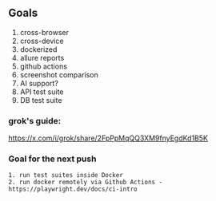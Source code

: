## Goals

1. cross-browser
2. cross-device
3. dockerized
4. allure reports
5. github actions
6. screenshot comparison
7. AI support?
8. API test suite
9. DB test suite

### grok's guide:
https://x.com/i/grok/share/2FpPpMqQQ3XM9fnyEgdKd1B5K

### Goal for the next push ###
    1. run test suites inside Docker
    2. run docker remotely via Github Actions - https://playwright.dev/docs/ci-intro